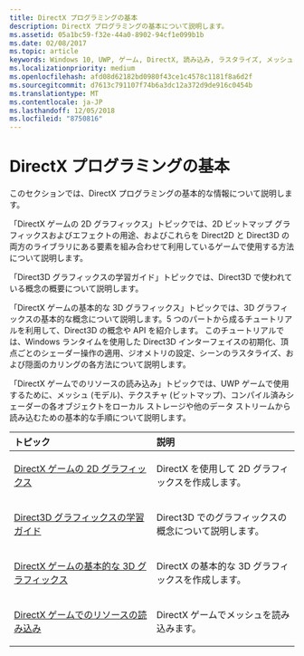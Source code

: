 ```yaml
---
title: DirectX プログラミングの基本
description: DirectX プログラミングの基本について説明します。
ms.assetid: 05a1bc59-f32e-44a0-8902-94cf1e099b1b
ms.date: 02/08/2017
ms.topic: article
keywords: Windows 10, UWP, ゲーム, DirectX, 読み込み, ラスタライズ, メッシュ, ビットマップ, 2D, 3D
ms.localizationpriority: medium
ms.openlocfilehash: afd08d62182bd0980f43ce1c4578c1181f8a6d2f
ms.sourcegitcommit: d7613c791107f74b6a3dc12a372d9de916c0454b
ms.translationtype: MT
ms.contentlocale: ja-JP
ms.lasthandoff: 12/05/2018
ms.locfileid: "8750816"
---
```

# <a name="fundamentals-of-directx-programming"></a>DirectX プログラミングの基本

このセクションでは、DirectX プログラミングの基本的な情報について説明します。

「DirectX ゲームの 2D グラフィックス」トピックでは、2D ビットマップ グラフィックスおよびエフェクトの用途、およびこれらを Direct2D と Direct3D の両方のライブラリにある要素を組み合わせて利用しているゲームで使用する方法について説明します。

「Direct3D グラフィックスの学習ガイド」トピックでは、Direct3D で使われている概念の概要について説明します。

「DirectX ゲームの基本的な 3D グラフィックス」トピックでは、3D グラフィックスの基本的な概念について説明します。5 つのパートから成るチュートリアルを利用して、Direct3D の概念や API を紹介します。 このチュートリアルでは、Windows ランタイムを使用した Direct3D インターフェイスの初期化、頂点ごとのシェーダー操作の適用、ジオメトリの設定、シーンのラスタライズ、および隠面のカリングの各方法について説明します。

「DirectX ゲームでのリソースの読み込み」トピックでは、UWP ゲームで使用するために、メッシュ (モデル)、テクスチャ (ビットマップ)、コンパイル済みシェーダーの各オブジェクトをローカル ストレージや他のデータ ストリームから読み込むための基本的な手順について説明します。

<table>
<colgroup>
<col width="50%" />
<col width="50%" />
</colgroup>
<thead>
<tr class="header">
<th align="left">トピック</th>
<th align="left">説明</th>
</tr>
</thead>
<tbody>
<tr class="odd">
<td align="left"><p><a href="working-with-2d-graphics-in-your-directx-game.md">DirectX ゲームの 2D グラフィックス</a></p></td>
<td align="left"><p>DirectX を使用して 2D グラフィックスを作成します。</p></td>
</tr>
<tr class="even">
<td align="left"><p><a href="https://msdn.microsoft.com/windows/uwp/graphics-concepts/index">Direct3D グラフィックスの学習ガイド</a></p></td>
<td align="left"><p>Direct3D でのグラフィックスの概念について説明します。</p></td>
</tr>
<tr class="odd">
<td align="left"><p><a href="an-introduction-to-3d-graphics-with-directx.md">DirectX ゲームの基本的な 3D グラフィックス</a></p></td>
<td align="left"><p>DirectX の基本的な 3D グラフィックスを作成します。</p></td>
</tr>
<tr class="even">
<td align="left"><p><a href="load-a-game-asset.md">DirectX ゲームでのリソースの読み込み</a></p></td>
<td align="left"><p>DirectX ゲームでメッシュを読み込みます。</p></td>
</tr>
</tbody>
</table>